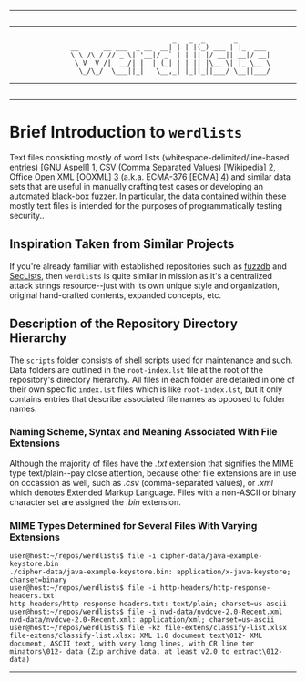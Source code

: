 * * *
```
```
* * *
```
                                        _   _  _       _
               __      __ ___  _ __  __| | | |(_) ___ | |_  ___
               \ \ /\ / // _ \| '__|/ _` | | || |/ __|| __|/ __|
                \ V  V /|  __/| |  | (_| | | || |\__ \| |_ \__ \
                 \_/\_/  \___||_|   \__,_| |_||_||___/ \__||___/
```
* * *
```
```
* * *

# Brief Introduction to `werdlists`

Text files consisting mostly of word lists (whitespace-delimited/line-based
entries) [GNU Aspell] [1], CSV (Comma Separated Values) [Wikipedia] [2], Office
Open XML [OOXML] [3] (a.k.a.  ECMA-376 [ECMA] [4]) and similar data sets that are
useful in manually crafting test cases or developing an automated black-box
fuzzer. In particular, the data contained within these mostly text files is
intended for the purposes of programmatically testing security..

## Inspiration Taken from Similar Projects

If you're already familiar with established repositories such as 
[fuzzdb](https://github.com/fuzzdb-project/fuzzdb/ "The attack pattern dictionary") and 
[SecLists](https://github.com/danielmiessler/SecLists/ "The security tester's companion"), 
then `werdlists` is quite similar in mission as it's a centralized attack strings 
resource--just with its own unique style and organization, original hand-crafted contents, 
expanded concepts, etc.

## Description of the Repository Directory Hierarchy

The `scripts` folder consists of shell scripts used for maintenance and such. 
Data folders are outlined in the `root-index.lst` file at the root of the 
repository's directory hierarchy.  All files in each folder are detailed in one
of their own specific `index.lst` files which is like `root-index.lst`, but it
only contains entries that describe associated file names as opposed to folder
names.

### Naming Scheme, Syntax and Meaning Associated With File Extensions

Although the majority of files have the *.txt* extension that signifies the MIME
type text/plain--pay close attention, because other file extensions are in use 
on occassion as well, such as *.csv* (comma-separated values), or *.xml* which 
denotes Extended Markup Language.  Files with a non-ASCII or binary character 
set are assigned the *.bin* extension.  

### MIME Types Determined for Several Files With Varying Extensions

```
user@host:~/repos/werdlists$ file -i cipher-data/java-example-keystore.bin
./cipher-data/java-example-keystore.bin: application/x-java-keystore; charset=binary
user@host:~/repos/werdlists$ file -i http-headers/http-response-headers.txt
http-headers/http-response-headers.txt: text/plain; charset=us-ascii
user@host:~/repos/werdlists$ file -i nvd-data/nvdcve-2.0-Recent.xml
nvd-data/nvdcve-2.0-Recent.xml: application/xml; charset=us-ascii
user@host:~/repos/werdlists$ file -kz file-extens/classify-list.xlsx
file-extens/classify-list.xlsx: XML 1.0 document text\012- XML document, ASCII text, with very long lines, with CR line ter
minators\012- data (Zip archive data, at least v2.0 to extract\012- data)
```

* * *

[1]: http://wordlist.aspell.net "SCOWL (Spell Checker Oriented Word Lists)"
[2]: https://en.wikipedia.org/wiki/Comma-separated_values "Wikipedia - Comma-seperated Values"
[3]: http://officeopenxml.com "Office Open XML - What is OOXML?"
[4]: http://www.ecma-international.org/publications/standards/Ecma-376.htm "Standard ECMA-376 (Office Open XML File Formats)"
